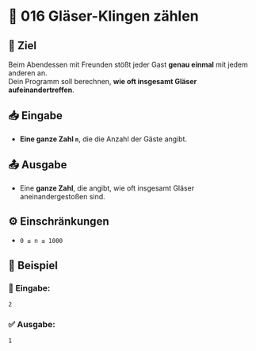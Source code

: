 # 🥂 016 Gläser-Klingen zählen

## 🎯 Ziel
Beim Abendessen mit Freunden stößt jeder Gast **genau einmal** mit jedem anderen an.  
Dein Programm soll berechnen, **wie oft insgesamt Gläser aufeinandertreffen**.

## 📥 Eingabe
- **Eine ganze Zahl `n`**, die die Anzahl der Gäste angibt.

## 📤 Ausgabe
- Eine **ganze Zahl**, die angibt, wie oft insgesamt Gläser aneinandergestoßen sind.

## ⚙️ Einschränkungen
- `0 ≤ n ≤ 1000`

## 📌 Beispiel

### 📝 Eingabe:
```
2
```

### ✅ Ausgabe:
```
1
```
